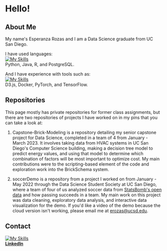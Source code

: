 # Hello!

## About Me
My name's Esperanza Rozas and I am a Data Science graduate from UC San Diego. 

I have used languages:  
[![My Skills](https://skillicons.dev/icons?i=py,java,r,postgres)](https://skillicons.dev)  
Python, Java, R, and PostgreSQL.

And I have experience with tools such as:  
[![My Skills](https://skillicons.dev/icons?i=d3,docker,pytorch,tensorflow)](https://skillicons.dev)  
D3.js, Docker, PyTorch, and TensorFlow.


## Repositories
This page mostly has private repositories for former class assignments, but there are two repositories of projects I have worked on in my pins that you can take a look at:

1. Capstone-Brick-Modeling is a repository detailing my senior capstone project for Data Science, completed in a team of 4 from January - March 2023. It involves taking data from HVAC systems in UC San Diego's Computer Science building, making a decision tree model to predict energy values, and using that model to determine which combination of factors will be most important to optimize cost. My main contributions were to the scripting-based element of the code and exploration work into the BrickSchema system.

2. soccerDemo is a repository from a project I worked on from January - May 2022 through the Data Science Student Society at UC San Diego, where a team of four of us analyzed soccer data from [StatsBomb's open data](https://github.com/statsbomb/open-data) and how passing succeeds in a team. My main work on this project was data cleaning, exploratory data analysis, and interactive data visualization for the demo. If you'd like a video of the demo because the cloud version isn't working, please email me at erozas@ucsd.edu.

## Contact

[![My Skills](https://skillicons.dev/icons?i=linkedin)](https://skillicons.dev)  
[**LinkedIn**](https://www.linkedin.com/in/esperanza-r/)